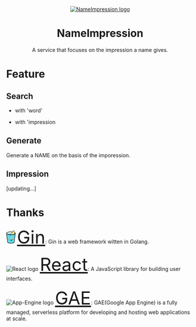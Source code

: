 <p align="center">
  <a href="https://gin-generate-random-name.df.r.appspot.com/" rel="noopener" target="_blank"><img width="450" src="https://user-images.githubusercontent.com/31639255/107550423-5d931c80-6c14-11eb-90b8-2fdc5d301a02.png" alt="NameImpression logo"></a>
</p>


<h1 align="center">NameImpression</h1>

<div align="center">

A service that focuses on the impression a name gives.

</div>

<h1>Feature</h1>

<h2>Search</h2>

+ with 'word'

+ with 'impression

<h2>Generate</h2>

Generate a NAME on the basis of the imporession.

<h2>Impression</h2>

[updating...]

<h1>Thanks</h1>

<p><img src="https://raw.githubusercontent.com/gin-gonic/logo/master/color.png" alt="go-gin logo" width="25vw"> <a href="https://github.com/gin-gonic/gin" style="font-size: 5vw">Gin</a>: Gin is a web framework witten in Golang.</p>

<p><img src="https://user-images.githubusercontent.com/31639255/107553126-b7e1ac80-6c17-11eb-8cac-ec9e9d0c2db0.png" alt="React logo" width="35vw"> <a href="https://reactjs.org/" style="font-size: 5vw">React</a>: A JavaScript library for building user interfaces.</p>

<p><img src="https://user-images.githubusercontent.com/31639255/107553709-60900c00-6c18-11eb-884e-1b2d6f53117d.png" alt="App-Engine logo" width="33vw"> <a href="https://cloud.google.com/appengine/docs" style="font-size: 5vw">GAE</a>: GAE(Google App Engine) is a fully managed, serverless platform for developing and hosting web applications at scale.</p>


